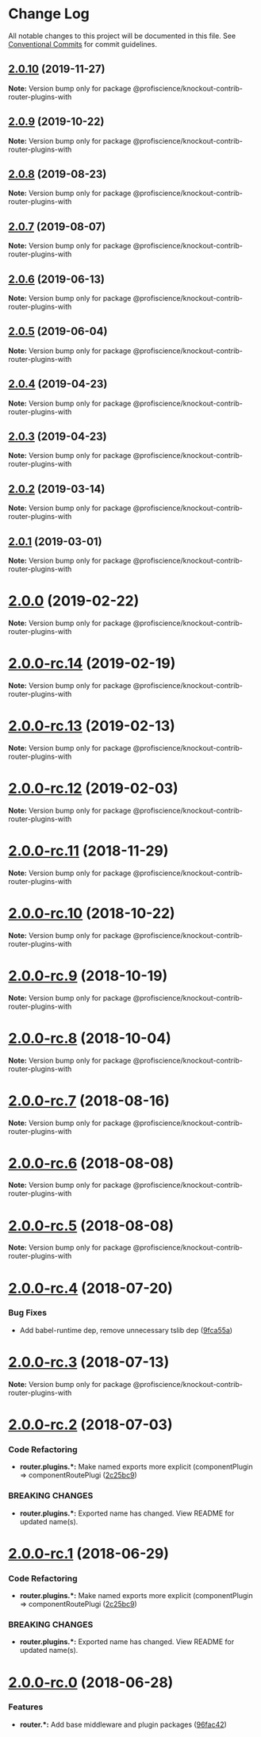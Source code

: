 # Change Log

All notable changes to this project will be documented in this file.
See [Conventional Commits](https://conventionalcommits.org) for commit guidelines.

## [2.0.10](https://github.com/Profiscience/knockout-contrib/compare/@profiscience/knockout-contrib-router-plugins-with@2.0.9...@profiscience/knockout-contrib-router-plugins-with@2.0.10) (2019-11-27)

**Note:** Version bump only for package @profiscience/knockout-contrib-router-plugins-with





## [2.0.9](https://github.com/Profiscience/knockout-contrib/compare/@profiscience/knockout-contrib-router-plugins-with@2.0.8...@profiscience/knockout-contrib-router-plugins-with@2.0.9) (2019-10-22)

**Note:** Version bump only for package @profiscience/knockout-contrib-router-plugins-with





## [2.0.8](https://github.com/Profiscience/knockout-contrib/compare/@profiscience/knockout-contrib-router-plugins-with@2.0.7...@profiscience/knockout-contrib-router-plugins-with@2.0.8) (2019-08-23)

**Note:** Version bump only for package @profiscience/knockout-contrib-router-plugins-with





## [2.0.7](https://github.com/Profiscience/knockout-contrib/compare/@profiscience/knockout-contrib-router-plugins-with@2.0.6...@profiscience/knockout-contrib-router-plugins-with@2.0.7) (2019-08-07)

**Note:** Version bump only for package @profiscience/knockout-contrib-router-plugins-with

## [2.0.6](https://github.com/Profiscience/knockout-contrib/compare/@profiscience/knockout-contrib-router-plugins-with@2.0.5...@profiscience/knockout-contrib-router-plugins-with@2.0.6) (2019-06-13)

**Note:** Version bump only for package @profiscience/knockout-contrib-router-plugins-with

## [2.0.5](https://github.com/Profiscience/knockout-contrib/compare/@profiscience/knockout-contrib-router-plugins-with@2.0.4...@profiscience/knockout-contrib-router-plugins-with@2.0.5) (2019-06-04)

**Note:** Version bump only for package @profiscience/knockout-contrib-router-plugins-with

## [2.0.4](https://github.com/Profiscience/knockout-contrib/compare/@profiscience/knockout-contrib-router-plugins-with@2.0.3...@profiscience/knockout-contrib-router-plugins-with@2.0.4) (2019-04-23)

**Note:** Version bump only for package @profiscience/knockout-contrib-router-plugins-with

## [2.0.3](https://github.com/Profiscience/knockout-contrib/compare/@profiscience/knockout-contrib-router-plugins-with@2.0.2...@profiscience/knockout-contrib-router-plugins-with@2.0.3) (2019-04-23)

**Note:** Version bump only for package @profiscience/knockout-contrib-router-plugins-with

## [2.0.2](https://github.com/Profiscience/knockout-contrib/compare/@profiscience/knockout-contrib-router-plugins-with@2.0.1...@profiscience/knockout-contrib-router-plugins-with@2.0.2) (2019-03-14)

**Note:** Version bump only for package @profiscience/knockout-contrib-router-plugins-with

## [2.0.1](https://github.com/Profiscience/knockout-contrib/compare/@profiscience/knockout-contrib-router-plugins-with@2.0.0...@profiscience/knockout-contrib-router-plugins-with@2.0.1) (2019-03-01)

**Note:** Version bump only for package @profiscience/knockout-contrib-router-plugins-with

# [2.0.0](https://github.com/Profiscience/knockout-contrib/compare/@profiscience/knockout-contrib-router-plugins-with@2.0.0-rc.14...@profiscience/knockout-contrib-router-plugins-with@2.0.0) (2019-02-22)

**Note:** Version bump only for package @profiscience/knockout-contrib-router-plugins-with

# [2.0.0-rc.14](https://github.com/Profiscience/knockout-contrib/compare/@profiscience/knockout-contrib-router-plugins-with@2.0.0-rc.13...@profiscience/knockout-contrib-router-plugins-with@2.0.0-rc.14) (2019-02-19)

**Note:** Version bump only for package @profiscience/knockout-contrib-router-plugins-with

# [2.0.0-rc.13](https://github.com/Profiscience/knockout-contrib/compare/@profiscience/knockout-contrib-router-plugins-with@2.0.0-rc.12...@profiscience/knockout-contrib-router-plugins-with@2.0.0-rc.13) (2019-02-13)

**Note:** Version bump only for package @profiscience/knockout-contrib-router-plugins-with

# [2.0.0-rc.12](https://github.com/Profiscience/knockout-contrib/compare/@profiscience/knockout-contrib-router-plugins-with@2.0.0-rc.11...@profiscience/knockout-contrib-router-plugins-with@2.0.0-rc.12) (2019-02-03)

**Note:** Version bump only for package @profiscience/knockout-contrib-router-plugins-with

# [2.0.0-rc.11](https://github.com/Profiscience/knockout-contrib/compare/@profiscience/knockout-contrib-router-plugins-with@2.0.0-rc.10...@profiscience/knockout-contrib-router-plugins-with@2.0.0-rc.11) (2018-11-29)

**Note:** Version bump only for package @profiscience/knockout-contrib-router-plugins-with

# [2.0.0-rc.10](https://github.com/Profiscience/knockout-contrib/compare/@profiscience/knockout-contrib-router-plugins-with@2.0.0-rc.9...@profiscience/knockout-contrib-router-plugins-with@2.0.0-rc.10) (2018-10-22)

**Note:** Version bump only for package @profiscience/knockout-contrib-router-plugins-with

# [2.0.0-rc.9](https://github.com/Profiscience/knockout-contrib/compare/@profiscience/knockout-contrib-router-plugins-with@2.0.0-rc.8...@profiscience/knockout-contrib-router-plugins-with@2.0.0-rc.9) (2018-10-19)

**Note:** Version bump only for package @profiscience/knockout-contrib-router-plugins-with

<a name="2.0.0-rc.8"></a>

# [2.0.0-rc.8](https://github.com/Profiscience/knockout-contrib/compare/@profiscience/knockout-contrib-router-plugins-with@2.0.0-rc.7...@profiscience/knockout-contrib-router-plugins-with@2.0.0-rc.8) (2018-10-04)

**Note:** Version bump only for package @profiscience/knockout-contrib-router-plugins-with

<a name="2.0.0-rc.7"></a>

# [2.0.0-rc.7](https://github.com/Profiscience/knockout-contrib/compare/@profiscience/knockout-contrib-router-plugins-with@2.0.0-rc.6...@profiscience/knockout-contrib-router-plugins-with@2.0.0-rc.7) (2018-08-16)

**Note:** Version bump only for package @profiscience/knockout-contrib-router-plugins-with

<a name="2.0.0-rc.6"></a>

# [2.0.0-rc.6](https://github.com/Profiscience/knockout-contrib/compare/@profiscience/knockout-contrib-router-plugins-with@2.0.0-rc.5...@profiscience/knockout-contrib-router-plugins-with@2.0.0-rc.6) (2018-08-08)

**Note:** Version bump only for package @profiscience/knockout-contrib-router-plugins-with

<a name="2.0.0-rc.5"></a>

# [2.0.0-rc.5](https://github.com/Profiscience/knockout-contrib/compare/@profiscience/knockout-contrib-router-plugins-with@2.0.0-rc.4...@profiscience/knockout-contrib-router-plugins-with@2.0.0-rc.5) (2018-08-08)

**Note:** Version bump only for package @profiscience/knockout-contrib-router-plugins-with

<a name="2.0.0-rc.4"></a>

# [2.0.0-rc.4](https://github.com/Profiscience/knockout-contrib/compare/@profiscience/knockout-contrib-router-plugins-with@2.0.0-rc.3...@profiscience/knockout-contrib-router-plugins-with@2.0.0-rc.4) (2018-07-20)

### Bug Fixes

- Add babel-runtime dep, remove unnecessary tslib dep ([9fca55a](https://github.com/Profiscience/knockout-contrib/commit/9fca55a))

<a name="2.0.0-rc.3"></a>

# [2.0.0-rc.3](https://github.com/Profiscience/knockout-contrib/compare/@profiscience/knockout-contrib-router-plugins-with@2.0.0-rc.2...@profiscience/knockout-contrib-router-plugins-with@2.0.0-rc.3) (2018-07-13)

**Note:** Version bump only for package @profiscience/knockout-contrib-router-plugins-with

<a name="2.0.0-rc.2"></a>

# [2.0.0-rc.2](https://github.com/Profiscience/knockout-contrib/compare/@profiscience/knockout-contrib-router-plugins-with@2.0.0-rc.0...@profiscience/knockout-contrib-router-plugins-with@2.0.0-rc.2) (2018-07-03)

### Code Refactoring

- **router.plugins.\*:** Make named exports more explicit (componentPlugin => componentRoutePlugi ([2c25bc9](https://github.com/Profiscience/knockout-contrib/commit/2c25bc9))

### BREAKING CHANGES

- **router.plugins.\*:** Exported name has changed. View README for updated name(s).

<a name="2.0.0-rc.1"></a>

# [2.0.0-rc.1](https://github.com/Profiscience/knockout-contrib/compare/@profiscience/knockout-contrib-router-plugins-with@2.0.0-rc.0...@profiscience/knockout-contrib-router-plugins-with@2.0.0-rc.1) (2018-06-29)

### Code Refactoring

- **router.plugins.\*:** Make named exports more explicit (componentPlugin => componentRoutePlugi ([2c25bc9](https://github.com/Profiscience/knockout-contrib/commit/2c25bc9))

### BREAKING CHANGES

- **router.plugins.\*:** Exported name has changed. View README for updated name(s).

<a name="2.0.0-rc.0"></a>

# [2.0.0-rc.0](https://github.com/Profiscience/knockout-contrib/compare/@profiscience/knockout-contrib-router-plugins-with@1.0.0-alpha.10...@profiscience/knockout-contrib-router-plugins-with@2.0.0-rc.0) (2018-06-28)

### Features

- **router.\*:** Add base middleware and plugin packages ([96fac42](https://github.com/Profiscience/knockout-contrib/commit/96fac42))
